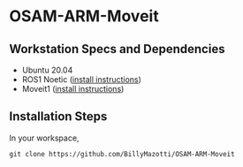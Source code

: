 # OSAM-ARM-Moveit

## Workstation Specs and Dependencies
* Ubuntu 20.04
* ROS1 Noetic ([install instructions](https://wiki.ros.org/noetic/Installation/Ubuntu))
* Moveit1 ([install instructions](https://ros-planning.github.io/moveit_tutorials/doc/getting_started/getting_started.html))


## Installation Steps
In your workspace,
```
git clone https://github.com/BillyMazotti/OSAM-ARM-Moveit

```





